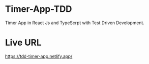 # Timer-App-TDD

Timer App in React Js and TypeScrpt with Test Driven Development.

# Live URL

https://tdd-timer-app.netlify.app/

